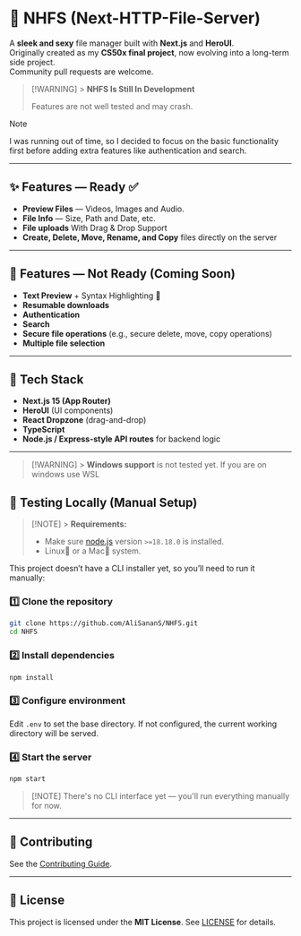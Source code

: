 # 📂 NHFS (Next-HTTP-File-Server)

A **sleek and sexy** file manager built with **Next.js** and **HeroUI**.  
Originally created as my **CS50x final project**, now evolving into a long-term side project.  
Community pull requests are welcome.

> [!WARNING] > **NHFS Is Still In Development**
>
> Features are not well tested and may crash.

> [!NOTE]
> I was running out of time, so I decided to focus on the basic functionality first before adding extra features like authentication and search.

---

## ✨ Features — Ready ✅

- **Preview Files** — Videos, Images and Audio.
- **File Info** — Size, Path and Date, etc.
- **File uploads** With Drag & Drop Support
- **Create, Delete, Move, Rename, and Copy** files directly on the server

---

## 🚧 Features — Not Ready (Coming Soon)

- **Text Preview** + Syntax Highlighting 🎨
- **Resumable downloads**
- **Authentication**
- **Search**
- **Secure file operations** (e.g., secure delete, move, copy operations)
- **Multiple file selection**

---

## 📂 Tech Stack

- **Next.js 15 (App Router)**
- **HeroUI** (UI components)
- **React Dropzone** (drag-and-drop)
- **TypeScript**
- **Node.js / Express-style API routes** for backend logic

---

> [!WARNING] > **Windows support** is not tested yet.
> If you are on windows use WSL

## 🧪 Testing Locally (Manual Setup)

> [!NOTE] > **Requirements:**
>
> - Make sure [node.js](https://nodejs.org/en/download) version `>=18.18.0` is installed.
> - Linux🐧 or a Mac🍎 system.

This project doesn’t have a CLI installer yet, so you’ll need to run it manually:

### 1️⃣ Clone the repository

```bash
git clone https://github.com/AliSananS/NHFS.git
cd NHFS
```

### 2️⃣ Install dependencies

```bash
npm install
```

### 3️⃣ Configure environment

Edit `.env` to set the base directory.
If not configured, the current working directory will be served.

### 4️⃣ Start the server

```bash
npm start
```

> \[!NOTE]
> There's no CLI interface yet — you'll run everything manually for now.

---

## 🤝 Contributing

See the [Contributing Guide](docs/contributing.md).

---

## 📜 License

This project is licensed under the **MIT License**.
See [LICENSE](LICENSE) for details.
